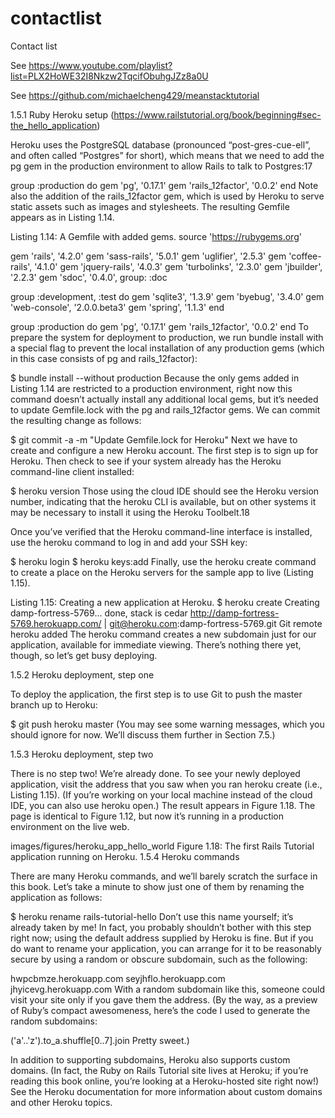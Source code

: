 # contactlist
Contact list

See https://www.youtube.com/playlist?list=PLX2HoWE32I8Nkzw2TqcifObuhgJZz8a0U

See https://github.com/michaelcheng429/meanstacktutorial

1.5.1 Ruby Heroku setup (https://www.railstutorial.org/book/beginning#sec-the_hello_application)

Heroku uses the PostgreSQL database (pronounced “post-gres-cue-ell”, and often called “Postgres” for short), which means that we need to add the pg gem in the production environment to allow Rails to talk to Postgres:17

group :production do
  gem 'pg',             '0.17.1'
  gem 'rails_12factor', '0.0.2'
end
Note also the addition of the rails_12factor gem, which is used by Heroku to serve static assets such as images and stylesheets. The resulting Gemfile appears as in Listing 1.14.

Listing 1.14: A Gemfile with added gems.
source 'https://rubygems.org'

gem 'rails',        '4.2.0'
gem 'sass-rails',   '5.0.1'
gem 'uglifier',     '2.5.3'
gem 'coffee-rails', '4.1.0'
gem 'jquery-rails', '4.0.3'
gem 'turbolinks',   '2.3.0'
gem 'jbuilder',     '2.2.3'
gem 'sdoc',         '0.4.0', group: :doc

group :development, :test do
  gem 'sqlite3',     '1.3.9'
  gem 'byebug',      '3.4.0'
  gem 'web-console', '2.0.0.beta3'
  gem 'spring',      '1.1.3'
end

group :production do
  gem 'pg',             '0.17.1'
  gem 'rails_12factor', '0.0.2'
end
To prepare the system for deployment to production, we run bundle install with a special flag to prevent the local installation of any production gems (which in this case consists of pg and rails_12factor):

$ bundle install --without production
Because the only gems added in Listing 1.14 are restricted to a production environment, right now this command doesn’t actually install any additional local gems, but it’s needed to update Gemfile.lock with the pg and rails_12factor gems. We can commit the resulting change as follows:

$ git commit -a -m "Update Gemfile.lock for Heroku"
Next we have to create and configure a new Heroku account. The first step is to sign up for Heroku. Then check to see if your system already has the Heroku command-line client installed:

$ heroku version
Those using the cloud IDE should see the Heroku version number, indicating that the heroku CLI is available, but on other systems it may be necessary to install it using the Heroku Toolbelt.18

Once you’ve verified that the Heroku command-line interface is installed, use the heroku command to log in and add your SSH key:

$ heroku login
$ heroku keys:add
Finally, use the heroku create command to create a place on the Heroku servers for the sample app to live (Listing 1.15).

Listing 1.15: Creating a new application at Heroku.
$ heroku create
Creating damp-fortress-5769... done, stack is cedar
http://damp-fortress-5769.herokuapp.com/ | git@heroku.com:damp-fortress-5769.git
Git remote heroku added
The heroku command creates a new subdomain just for our application, available for immediate viewing. There’s nothing there yet, though, so let’s get busy deploying.

1.5.2 Heroku deployment, step one

To deploy the application, the first step is to use Git to push the master branch up to Heroku:

$ git push heroku master
(You may see some warning messages, which you should ignore for now. We’ll discuss them further in Section 7.5.)

1.5.3 Heroku deployment, step two

There is no step two! We’re already done. To see your newly deployed application, visit the address that you saw when you ran heroku create (i.e., Listing 1.15). (If you’re working on your local machine instead of the cloud IDE, you can also use heroku open.) The result appears in Figure 1.18. The page is identical to Figure 1.12, but now it’s running in a production environment on the live web.

images/figures/heroku_app_hello_world
Figure 1.18: The first Rails Tutorial application running on Heroku.
1.5.4 Heroku commands

There are many Heroku commands, and we’ll barely scratch the surface in this book. Let’s take a minute to show just one of them by renaming the application as follows:

$ heroku rename rails-tutorial-hello
Don’t use this name yourself; it’s already taken by me! In fact, you probably shouldn’t bother with this step right now; using the default address supplied by Heroku is fine. But if you do want to rename your application, you can arrange for it to be reasonably secure by using a random or obscure subdomain, such as the following:

hwpcbmze.herokuapp.com
seyjhflo.herokuapp.com
jhyicevg.herokuapp.com
With a random subdomain like this, someone could visit your site only if you gave them the address. (By the way, as a preview of Ruby’s compact awesomeness, here’s the code I used to generate the random subdomains:

('a'..'z').to_a.shuffle[0..7].join
Pretty sweet.)

In addition to supporting subdomains, Heroku also supports custom domains. (In fact, the Ruby on Rails Tutorial site lives at Heroku; if you’re reading this book online, you’re looking at a Heroku-hosted site right now!) See the Heroku documentation for more information about custom domains and other Heroku topics.


